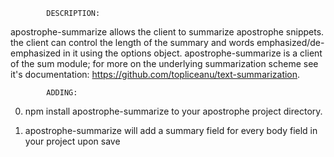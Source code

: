 
			DESCRIPTION: 
apostrophe-summarize allows the client to summarize apostrophe snippets. the client can control the length of the summary and words emphasized/de-emphasized in it using the options object. apostrophe-summarize is a client of the sum module; for more on the underlying summarization scheme see it's documentation: https://github.com/topliceanu/text-summarization.

			ADDING:
0) npm install apostrophe-summarize to your apostrophe project directory.

1) apostrophe-summarize will add a summary field for every body field in your project upon save